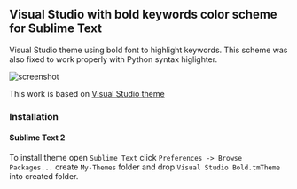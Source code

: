 ## Visual Studio with bold keywords color scheme for Sublime Text

Visual Studio theme using bold font to highlight keywords. This scheme was also fixed to work properly with Python syntax higlighter.

![screenshot](https://github.com/Trismegistos84/Visual-Studio-Bold.tmTheme/blob/master/screenshot.png)

This work is based on [Visual Studio theme](https://github.com/mihaifm/Visual-Studio.tmTheme)

### Installation

#### Sublime Text 2

 To install theme open `Sublime Text` click `Preferences -> Browse Packages...` create `My-Themes` folder and drop `Visual Studio Bold.tmTheme` into created folder.
